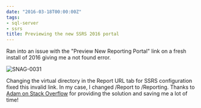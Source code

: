 ```yaml
---
date: "2016-03-18T00:00:00Z"
tags:
- sql-server
- ssrs
title: Previewing the new SSRS 2016 portal
---
```


Ran into an issue with the "Preview New Reporting Portal" link on a fresh install of 2016 giving me a not found error.

![SNAG-0031](/assets/img/SNAG-0031_kxyjti.png)

Changing the virtual directory in the Report URL tab for SSRS configuration fixed this invalid link. In my case, I changed /Report to /Reporting.
Thanks to [Adam on Stack Overflow](http://stackoverflow.com/questions/34410218/access-ssrs-2016-new-reporting-portal) for providing the solution and saving me a lot of time!
